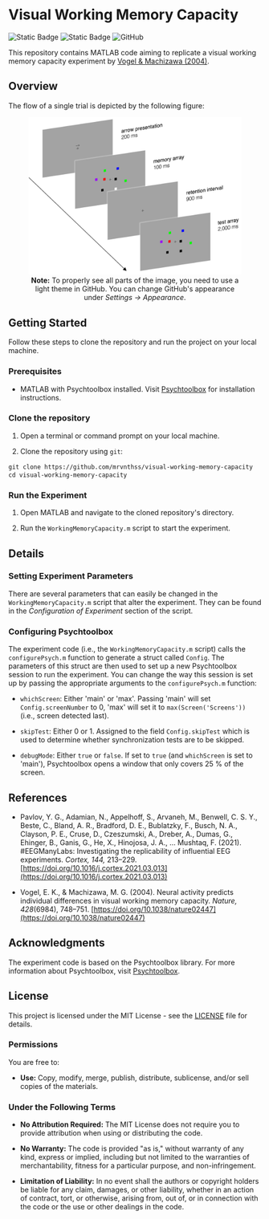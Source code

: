 # Visual Working Memory Capacity

![Static Badge](https://img.shields.io/badge/MATLAB-9.14_(2023a)-%233464e3)
![Static Badge](https://img.shields.io/badge/Psychtoolbox-3.0.19-%233464e3)
![GitHub](https://img.shields.io/github/license/mrvnthss/brightness-discrimination-2afc?color=%2342ffd1)

This repository contains MATLAB code aiming to replicate a visual working memory capacity experiment by [Vogel & Machizawa (2004)](#vogel-machizawa).

## Overview

The flow of a single trial is depicted by the following figure:

<p style="text-align: center">
    <figure>
        <img src="figures/trial-structure.png" alt="trial-structure">
        <figcaption style="text-align: center">
            <b>Note:</b> To properly see all parts of the image, you need to use a light theme in GitHub. You can change GitHub's appearance under <i>Settings &rarr; Appearance</i>.
        </figcaption>
    </figure>
</p>

## Getting Started

Follow these steps to clone the repository and run the project on your local machine.

### Prerequisites

- MATLAB with Psychtoolbox installed. Visit [Psychtoolbox](http://psychtoolbox.org/) for installation instructions.

### Clone the repository

1. Open a terminal or command prompt on your local machine.

2. Clone the repository using `git`:

```
git clone https://github.com/mrvnthss/visual-working-memory-capacity
cd visual-working-memory-capacity
```

### Run the Experiment

1. Open MATLAB and navigate to the cloned repository's directory.

2. Run the `WorkingMemoryCapacity.m` script to start the experiment.

## Details

### Setting Experiment Parameters

There are several parameters that can easily be changed in the `WorkingMemoryCapacity.m` script that alter the experiment. They can be found in the *Configuration of Experiment* section of the script.

### Configuring Psychtoolbox

The experiment code (i.e., the `WorkingMemoryCapacity.m` script) calls the `configurePsych.m` function to generate a struct called `Config`. The parameters of this struct are then used to set up a new Psychtoolbox session to run the experiment. You can change the way this session is set up by passing the appropriate arguments to the `configurePsych.m` function:

- `whichScreen`: Either 'main' or 'max'. Passing 'main' will set `Config.screenNumber` to 0, 'max' will set it to `max(Screen('Screens'))` (i.e., screen detected last).

- `skipTest`: Either 0 or 1. Assigned to the field `Config.skipTest` which is used to determine whether synchronization tests are to be skipped.

- `debugMode`: Either `true` or `false`. If set to `true` (and `whichScreen` is set to 'main'), Psychtoolbox opens a window that only covers 25 % of the screen.

## References

<a id='eeg-manylabs'></a>
- Pavlov, Y. G., Adamian, N., Appelhoff, S., Arvaneh, M., Benwell, C. S. Y., Beste, C., Bland, A. R., Bradford, D. E., Bublatzky, F., Busch, N. A., Clayson, P. E., Cruse, D., Czeszumski, A., Dreber, A., Dumas, G., Ehinger, B., Ganis, G., He, X., Hinojosa, J. A., … Mushtaq, F. (2021). #EEGManyLabs: Investigating the replicability of influential EEG experiments. *Cortex, 144,* 213–229. [https://doi.org/10.1016/j.cortex.2021.03.013](https://doi.org/10.1016/j.cortex.2021.03.013)

<a id='vogel-machizawa'></a>
- Vogel, E. K., & Machizawa, M. G. (2004). Neural activity predicts individual differences in visual working memory capacity. *Nature, 428*(6984), 748–751. [https://doi.org/10.1038/nature02447](https://doi.org/10.1038/nature02447)

## Acknowledgments

The experiment code is based on the Psychtoolbox library. For more information about Psychtoolbox, visit [Psychtoolbox](http://psychtoolbox.org/).

## License

This project is licensed under the MIT License - see the [LICENSE](LICENSE) file for details.

### Permissions

You are free to:

- **Use:** Copy, modify, merge, publish, distribute, sublicense, and/or sell copies of the materials.

### Under the Following Terms

- **No Attribution Required:** The MIT License does not require you to provide attribution when using or distributing the code.

- **No Warranty:** The code is provided "as is," without warranty of any kind, express or implied, including but not limited to the warranties of merchantability, fitness for a particular purpose, and non-infringement.

- **Limitation of Liability:** In no event shall the authors or copyright holders be liable for any claim, damages, or other liability, whether in an action of contract, tort, or otherwise, arising from, out of, or in connection with the code or the use or other dealings in the code.
